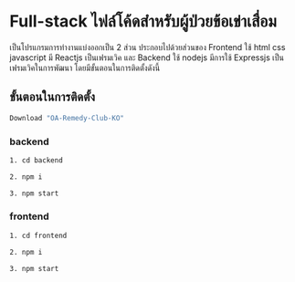# Full-stack ไฟล์โค้ดสำหรับผู้ป่วยข้อเข่าเสื่อม 

เป็นโปรแกรมการทำงานแบ่งออกเป็น 2 ส่วน ประกอบไปด้วยส่วนของ Frontend ใช้ html css javascript มี Reactjs เป็นเฟรมเวิค และ Backend ใช้ nodejs มีการใช้ Expressjs เป็นเฟรมเวิคในการพัฒนา
โดยมีขั้นตอนในการติดตั้งดังนี้ 

## ขั้นตอนในการติดตั้ง

``` bash
Download "OA-Remedy-Club-KO"
```

### backend

``` bash
1. cd backend 
```

``` bash
2. npm i
```

``` bash
3. npm start
```


### frontend 

``` bash
1. cd frontend 
```

``` bash
2. npm i
```

``` bash
3. npm start
```




